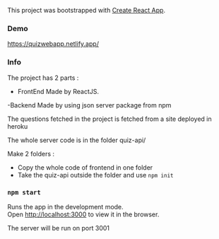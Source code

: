 This project was bootstrapped with [Create React App](https://github.com/facebook/create-react-app).

### Demo
https://quizwebapp.netlify.app/

### Info 
The project has 2 parts :
- FrontEnd
 Made by ReactJS.

-Backend 
 Made by using json server package from npm 

The questions fetched in the project is fetched from a site deployed in heroku 

The whole server code is in the folder 
quiz-api/

Make 2 folders :
- Copy the whole code of frontend in one folder 
- Take the quiz-api outside the folder and use ```npm init ``` 


### `npm start`

Runs the app in the development mode.<br />
Open [http://localhost:3000](http://localhost:3000) to view it in the browser.

The server will be run on port 3001 
